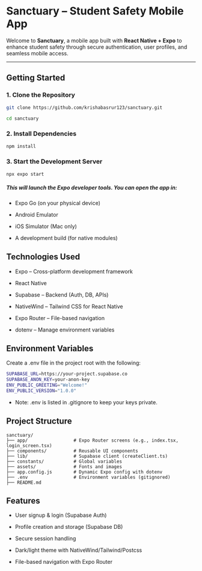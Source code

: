 # Sanctuary – Student Safety Mobile App

Welcome to **Sanctuary**, a mobile app built with **React Native + Expo** to enhance student safety through secure authentication, user profiles, and seamless mobile access.

---

## Getting Started

### 1. Clone the Repository

```bash
git clone https://github.com/krishabasrur123/sanctuary.git
```
```bash
cd sanctuary
```

### 2. Install Dependencies
```bash
npm install
```
### 3. Start the Development Server
```bash
npx expo start
```

##### This will launch the Expo developer tools. You can open the app in:

+ Expo Go (on your physical device)

+ Android Emulator

+ iOS Simulator (Mac only)

+ A development build (for native modules)

## Technologies Used
- Expo – Cross-platform development framework

- React Native

- Supabase – Backend (Auth, DB, APIs)

- NativeWind – Tailwind CSS for React Native

- Expo Router – File-based navigation

- dotenv – Manage environment variables

## Environment Variables
Create a .env file in the project root with the following:
```bash
SUPABASE_URL=https://your-project.supabase.co
SUPABASE_ANON_KEY=your-anon-key
ENV_PUBLIC_GREETING="Welcome!"
ENV_PUBLIC_VERSION="1.0.0"
```
* Note: .env is listed in .gitignore to keep your keys private.

## Project Structure
```
sanctuary/
├── app/                 # Expo Router screens (e.g., index.tsx, login_screen.tsx)
├── components/          # Reusable UI components
├── lib/                 # Supabase client (createClient.ts)
├── constants/           # Global variables
├── assets/              # Fonts and images
├── app.config.js        # Dynamic Expo config with dotenv
├── .env                 # Environment variables (gitignored)
├── README.md

```
## Features
+ User signup & login (Supabase Auth)

+ Profile creation and storage (Supabase DB)

+ Secure session handling

+ Dark/light theme with NativeWind/Tailwind/Postcss

+ File-based navigation with Expo Router
